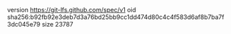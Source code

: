 version https://git-lfs.github.com/spec/v1
oid sha256:b92fb92e3deb7d3a76bd25bb9cc1dd474d80c4c4f583d6af8b7ba7f3dc045e79
size 23787
